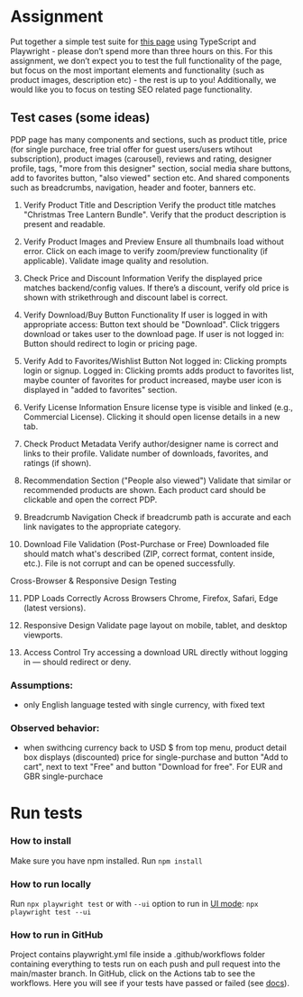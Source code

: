 

# Assignment

Put together a simple test suite for [this page](https://www.creativefabrica.com/product/christmas-tree-lantern-bundle/) using TypeScript and Playwright - please don’t spend
more than three hours on this. For this assignment, we don’t expect you to test the full
functionality of the page, but focus on the most important elements and functionality (such as
product images, description etc) - the rest is up to you!
Additionally, we would like you to focus on testing SEO related page functionality.

## Test cases (some ideas)

PDP page has many components and sections, such as product title, price (for single purchace, free trial offer for guest users/users wtihout subscription), product images (carousel), reviews and rating, designer profile, tags, "more from this designer" section,  social media share buttons, add to favorites button, "also viewed" section etc. And shared components such as breadcrumbs, navigation, header and footer, banners etc. 

1. Verify Product Title and Description
Verify the product title matches "Christmas Tree Lantern Bundle".
Verify that the product description is present and readable.

2. Verify Product Images and Preview
Ensure all thumbnails load without error.
Click on each image to verify zoom/preview functionality (if applicable).
Validate image quality and resolution.

3. Check Price and Discount Information
Verify the displayed price matches backend/config values.
If there’s a discount, verify old price is shown with strikethrough and discount label is correct.

4. Verify Download/Buy Button Functionality
If user is logged in with appropriate access:
Button text should be "Download".
Click triggers download or takes user to the download page.
If user is not logged in:
Button should redirect to login or pricing page.

5. Verify Add to Favorites/Wishlist Button
Not logged in:
Clicking prompts login or signup.
Logged in: Clicking promts adds product to favorites list, maybe counter of favorites for product increased, maybe user icon is displayed in "added to favorites" section. 

6. Verify License Information
Ensure license type is visible and linked (e.g., Commercial License).
Clicking it should open license details in a new tab.

7. Check Product Metadata
Verify author/designer name is correct and links to their profile.
Validate number of downloads, favorites, and ratings (if shown).

8. Recommendation Section ("People also viewed")
Validate that similar or recommended products are shown.
Each product card should be clickable and open the correct PDP.

9. Breadcrumb Navigation
Check if breadcrumb path is accurate and each link navigates to the appropriate category.

10. Download File Validation (Post-Purchase or Free)
Downloaded file should match what's described (ZIP, correct format, content inside, etc.).
File is not corrupt and can be opened successfully.

Cross-Browser & Responsive Design Testing

11. PDP Loads Correctly Across Browsers
Chrome, Firefox, Safari, Edge (latest versions).

12. Responsive Design
Validate page layout on mobile, tablet, and desktop viewports.

13. Access Control
Try accessing a download URL directly without logging in — should redirect or deny.


### Assumptions:
- only English language tested with single currency, with fixed text

### Observed behavior:
- when swithcing currency back to USD $ from top menu, product detail box displays (discounted) price for single-purchase and button "Add to cart", next to text "Free" and button "Download for free". For EUR and GBR single-purchace 

# Run tests
### How to install

Make sure you have npm installed. 
Run ```npm install``` 

### How to run locally 

Run ```npx playwright test``` or with `--ui` option to run in [UI mode](https://playwright.dev/docs/test-ui-mode#running-your-tests):  ```npx playwright test --ui```

### How to run in GitHub
Project contains playwright.yml file inside a .github/workflows folder containing everything to tests run on each push and pull request into the main/master branch.
In GitHub, click on the Actions tab to see the workflows. Here you will see if your tests have passed or failed (see [docs](https://playwright.dev/docs/ci-intro#setting-up-github-actions)).
